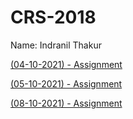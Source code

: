 # CRS-2018

Name: Indranil Thakur

[(04-10-2021) - Assignment](./inversematrix.c)

[(05-10-2021) - Assignment](./20211005.pdf)

[(08-10-2021) - Assignment](./20211008.pdf)
